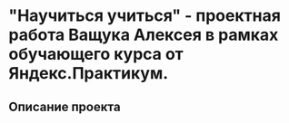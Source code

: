 # **"Научиться учиться"** - проектная работа Ващука Алексея в рамках обучающего курса от Яндекс.Практикум.

## **Описание проекта**
